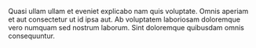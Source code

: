 Quasi ullam ullam et eveniet explicabo nam quis voluptate. Omnis aperiam et aut consectetur ut id ipsa aut. Ab voluptatem laboriosam doloremque vero numquam sed nostrum laborum. Sint doloremque quibusdam omnis consequuntur.